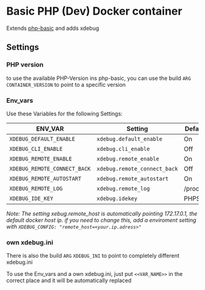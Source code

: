 # Basic PHP (Dev) Docker container
Extends [php-basic](https://github.com/JHeimbach/php-basic) and adds xdebug


## Settings
### PHP version
to use the available PHP-Version ins php-basic, you can use the build `ARG` `CONTAINER_VERSION` to point to a specific version

### Env_vars
Use these Variables for the following Settings:

|ENV_VAR|Setting|Default Value|
|---|---|---|
|`XDEBUG_DEFAULT_ENABLE`|`xdebug.default_enable`|On|
|`XDEBUG_CLI_ENABLE`|`xdebug.cli_enable`|Off|
|`XDEBUG_REMOTE_ENABLE`|`xdebug.remote_enable`|On|
|`XDEBUG_REMOTE_CONNECT_BACK`|`xdebug.remote_connect_back`|Off|
|`XDEBUG_REMOTE_AUTOSTART`|`xdebug.remote_autostart`|On|
|`XDEBUG_REMOTE_LOG`|`xdebug.remote_log`|/proc/self/fd/2|
|`XDEBUG_IDE_KEY`|`xdebug.idekey`|PHPSTORM|

*Note: The setting xebug.remote_host is automatically pointing 172.17.0.1, the default docker host ip. if you need to change this, add a enviroment setting with `XDEBUG_CONFIG: "remote_host=<your.ip.adress>"`*

### own xdebug.ini
There is also the build `ARG` `XDEBUG_INI` to point to completely different xdebug.ini

To use the Env_vars and a own xdebug.ini, just put `<<VAR_NAME>>` in the correct place and it will be automatically replaced

